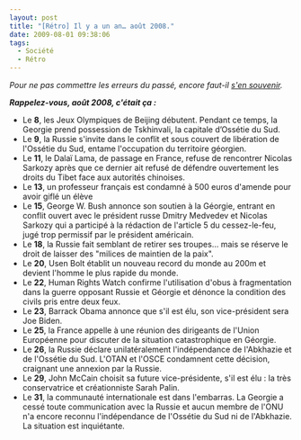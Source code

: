 ```yaml
---
layout: post
title: "[Rétro] Il y a un an… août 2008."
date: 2009-08-01 09:38:06
tags:
  - Société
  - Rétro
---
```


_Pour ne pas commettre les erreurs du passé, encore faut-il [s'en souvenir](/?s=[R%C3%A9tro])._

_**Rappelez-vous, août 2008, c'était ça&nbsp;:**_

*   Le **8**, les Jeux Olympiques de Beijing débutent. Pendant ce temps, la Georgie prend possession de Tskhinvali, la capitale d’Ossétie du Sud.
*   Le **9**, la Russie s'invite dans le conflit et sous couvert de libération de l'Ossétie du Sud, entame l'occupation du territoire géorgien.
*   Le **11**, le Dalaï Lama, de passage en France, refuse de rencontrer Nicolas Sarkozy après que ce dernier ait refusé de défendre ouvertement les droits du Tibet face aux autorités chinoises.
*   Le **13**, un professeur français est condamné à 500 euros d'amende pour avoir giflé un élève
*   Le **15**, George W. Bush annonce son soutien à la Géorgie, entrant en conflit ouvert avec le président russe Dmitry Medvedev et Nicolas Sarkozy qui a participé à la rédaction de l'article 5 du cessez-le-feu, jugé trop permissif par le président américain.
*   Le **18**, la Russie fait semblant de retirer ses troupes… mais se réserve le droit de laisser des "milices de maintien de la paix".
*   Le **20**, Usen Bolt établit un nouveau record du monde au 200m et devient l'homme le plus rapide du monde.
*   Le **22**, Human Rights Watch confirme l'utilisation d'obus à fragmentation dans la guerre opposant Russie et Géorgie et dénonce la condition des civils pris entre deux feux.
*   Le **23**, Barrack Obama annonce que s'il est élu, son vice-président sera Joe Biden.
*   Le **25**, la France appelle à une réunion des dirigeants de l'Union Européenne pour discuter de la situation catastrophique en Géorgie.
*   Le **26**, la Russie déclare unilatéralement l'indépendance de l'Abkhazie et de l'Ossétie du Sud. L'OTAN et l'OSCE condamnent cette décision, craignant une annexion par la Russie.
*   Le **29**, John McCain choisit sa future vice-présidente, s'il est élu&nbsp;: la très conservatrice et créationniste Sarah Palin.
*   Le **31**, la communauté internationale est dans l'embarras. La Georgie a cessé toute communication avec la Russie et aucun membre de l'ONU n'a encore reconnu l'indépendance de l'Ossétie du Sud ni de l'Abkhazie. La situation est inquiétante.